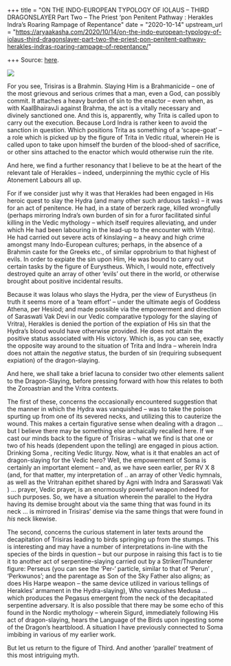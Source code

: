 +++
title = "ON THE INDO-EUROPEAN TYPOLOGY OF IOLAUS – THIRD DRAGONSLAYER Part Two – The Priest ‘pon Penitent Pathway : Herakles Indra’s Roaring Rampage of Repentance"
date = "2020-10-14"
upstream_url = "https://aryaakasha.com/2020/10/14/on-the-indo-european-typology-of-iolaus-third-dragonslayer-part-two-the-priest-pon-penitent-pathway-herakles-indras-roaring-rampage-of-repentance/"

+++
Source: [here](https://aryaakasha.com/2020/10/14/on-the-indo-european-typology-of-iolaus-third-dragonslayer-part-two-the-priest-pon-penitent-pathway-herakles-indras-roaring-rampage-of-repentance/).

![](https://aryaakasha.files.wordpress.com/2020/10/va_pc_2007bp0698-001.jpg?w=700)

For you see, Trisiras is a Brahmin. Slaying Him is a Brahmanicide – one
of the most grievous and serious crimes that a man, even a God, can
possibly commit. It attaches a heavy burden of sin to the enactor – even
when, as with KaalBhairavJi against Brahma, the act is a vitally
necessary and divinely sanctioned one. And this is, apparently, why
Trita is called upon to carry out the execution. Because Lord Indra is
rather keen to avoid the sanction in question. Which positions Trita as
something of a ‘scape-goat’ – a role which is picked up by the figure of
Trita in Vedic ritual, wherein He is called upon to take upon himself
the burden of the blood-shed of sacrifice, or other sins attached to the
enactor which would otherwise ruin the rite.

And here, we find a further resonancy that I believe to be at the heart
of the relevant tale of Herakles – indeed, underpinning the mythic cycle
of His Atonement Labours all up.

For if we consider just why it was that Herakles had been engaged in His
heroic quest to slay the Hydra (and many other such arduous tasks) – it
was for an act of penitence. He had, in a state of berzerk rage, killed
wrongfully (perhaps mirroring Indra’s own burden of sin for a furor
facilitated sinful killing in the Vedic mythology – which itself
requires alleviating, and under which He had been labouring in the
lead-up to the encounter with Vritra). He had carried out severe acts of
kinslaying – a heavy and high crime amongst many Indo-European cultures;
perhaps, in the absence of a Brahmin caste for the Greeks etc., of
similar opprobrium to that highest of evils. In order to expiate the sin
upon Him, He was bound to carry out certain tasks by the figure of
Eurystheus. Which, I would note, effectively destroyed quite an array of
other ‘evils’ out there in the world, or otherwise brought about
positive incidental results.

Because it was Iolaus who slays the Hydra, per the view of Eurystheus
(in truth it seems more of a ‘team effort’ – under the ultimate aegis of
Goddess Athena, per Hesiod; and made possible via the empowerment and
direction of Saraswati Vak Devi in our Vedic comparative typology for
the slaying of Vritra), Herakles is denied the portion of the expiation
of His sin that the Hydra’s blood would have otherwise provided. He does
not attain the positive status associated with His victory. Which is, as
you can see, exactly the opposite way around to the situation of Trita
and Indra – wherein Indra does not attain the *negative* status, the
burden of sin (requiring subsequent expiation) of the dragon-slaying.

And here, we shall take a brief lacuna to consider two other elements
salient to the Dragon-Slaying, before pressing forward with how this
relates to both the Zoroastrian and the Vritra contexts.

The first of these, concerns the occasionally encountered suggestion
that the manner in which the Hydra was vanquished – was to take the
poison spurting up from one of its severed necks, and utilizing this to
cauterize the wound. This makes a certain figurative sense when dealing
with a dragon … but I believe there may be something else archaically
recalled here. If we cast our minds back to the figure of Trisiras –
what we find is that one or two of his heads (dependent upon the
telling) are engaged in pious action. Drinking Soma , reciting Vedic
liturgy. Now, what is it that enables an act of dragon-slaying for the
Vedic hero? Well, the empowerment of Soma is certainly an important
element – and, as we have seen earlier, per RV X 8 (and, for that
matter, my interpretation of .. an array of other Vedic hymnals, as well
as the Vritrahan epithet shared by Agni with Indra and Saraswati Vak ) …
prayer, Vedic prayer, is an enormously powerful weapon indeed for such
purposes. So, we have a situation wherein the parallel to the Hydra
having its demise brought about via the same thing that was found in its
neck … is mirrored in Trisiras’ demise via the same things that were
found in *his* neck likewise.

The second, concerns the curious statement in later texts around the
decapitation of Trisiras leading to birds springing up from the stumps.
This is interesting and may have a number of interpretations in-line
with the species of the birds in question – but our purpose in raising
this fact is to tie it to another act of serpentine-slaying carried out
by a Striker/Thunderer figure: Perseus (you can see the ‘Per-‘ particle,
similar to that of ‘Perun’ , ‘Perkwunos’; and the parentage as Son of
the Sky Father also aligns; as does His Harpe weapon – the same device
utilized in various tellings of Herakles’ armament in the
Hydra-slaying), Who vanquishes Medusa … which produces the Pegasus
emergent from the neck of the decapitated serpentine adversary. It is
also possible that there may be some echo of this found in the Nordic
mythology – wherein Sigurd, immediately following His act of
dragon-slaying, hears the Language of the Birds upon ingesting some of
the Dragon’s heartblood. A situation I have previously connected to Soma
imbibing in various of my earlier work.

But let us return to the figure of Third. And another ‘parallel’
treatment of this most intriguing myth.
